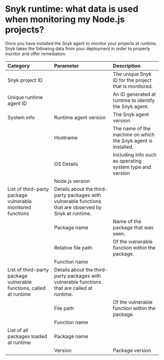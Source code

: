 # Snyk runtime: what data is used when monitoring my Node.js projects?

Once you have installed the Snyk agent to monitor your projects at runtime, Snyk takes the following data from your deployment in order to properly monitor and offer remediation.

| Category | Parameter | Description |
| :--- | :--- | :--- |
| Snyk project ID |  | The unique Snyk ID for the project that is monitored. |
| Unique runtime agent ID |  | An ID generated at runtime to identify the Snyk agent. |
| System info | Runtime agent version | The Snyk agent version. |
|  | Hostname | The name of the machine on which the Snyk agent is installed. |
|  | OS Details | Including info such as operating system type and version |
|  | Node.js version |  |
| List of third-party package vulnerable monitored functions | Details about the third-party packages with vulnerable functions that are observed by Snyk at runtime. |  |
|  | Package name | Name of the package that was seen. |
|  | Relative file path | Of the vulnerable function within the package. |
|  | Function name |  |
| List of third-party package vulnerable functions, called at runtime | Details about the third-party packages with vulnerable functions that are called at runtime. |  |
|  | File path | Of the vulnerable function within the package. |
|  | Function name |  |
| List of all packages loaded at runtime | Package name |  |
|  | Version | Package version |

